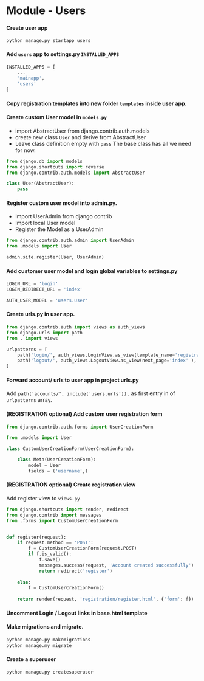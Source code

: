 # Module - Users
#### Create user app

`python manage.py startapp users`

#### Add `users` app to settings.py `INSTALLED_APPS`

```python
INSTALLED_APPS = [
    ...
    'mainapp',
    'users'
]
```



#### Copy registration templates into new folder `templates` inside user app.

#### Create custom User model in `models.py`

* import AbstractUser from django.contrib.auth.models
* create new class `User` and derive from AbstractUser
* Leave class definition empty with `pass` The base class has all we need for now.

```python
from django.db import models
from django.shortcuts import reverse
from django.contrib.auth.models import AbstractUser

class User(AbstractUser):    
    pass
```

#### Register custom user model into admin.py.

* Import UserAdmin from django contrib
* Import local User model
* Register the Model as a UserAdmin

```python
from django.contrib.auth.admin import UserAdmin
from .models import User

admin.site.register(User, UserAdmin)
```

#### Add customer user model and login global variables to settings.py

``` python
LOGIN_URL = 'login'
LOGIN_REDIRECT_URL = 'index'

AUTH_USER_MODEL = 'users.User'
```


#### Create urls.py in user app.

```python
from django.contrib.auth import views as auth_views
from django.urls import path
from . import views

urlpatterns = [
    path('login/', auth_views.LoginView.as_view(template_name='registration/login.html'), name='login'),
    path('logout/', auth_views.LogoutView.as_view(next_page='index' ), name='logout'),
]

```

#### Forward account/ urls to user app in project urls.py

Add `path('accounts/', include('users.urls')),` as first entry in of `urlpatterns` array.



#### (REGISTRATION optional) Add custom user registration form

```python
from django.contrib.auth.forms import UserCreationForm

from .models import User

class CustomUserCreationForm(UserCreationForm):

    class Meta(UserCreationForm):
        model = User
        fields = ('username',)
```

#### (REGISTRATION optional) Create registration view

Add register view to `views.py`

```python
from django.shortcuts import render, redirect
from django.contrib import messages
from .forms import CustomUserCreationForm


def register(request):
    if request.method == 'POST':
        f = CustomUserCreationForm(request.POST)
        if f.is_valid():
            f.save()
            messages.success(request, 'Account created successfully')
            return redirect('register')
 
    else:
        f = CustomUserCreationForm()
 
    return render(request, 'registration/register.html', {'form': f}) 
```

#### Uncomment Login / Logout links in base.html template

#### Make migrations and migrate.

```bash
python manage.py makemigrations
python manage.my migrate
```

#### Create a superuser

```bash
python manage.py createsuperuser
```